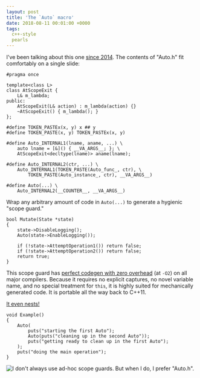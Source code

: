 ```yaml
---
layout: post
title: 'The `Auto` macro'
date: 2018-08-11 00:01:00 +0000
tags:
  c++-style
  pearls
---
```


I've been talking about this one [since 2014](https://www.youtube.com/watch?v=lKG1m2NkANM).
The contents of "Auto.h" fit comfortably on a single slide:

    #pragma once

    template<class L>
    class AtScopeExit {
        L& m_lambda;
    public:
        AtScopeExit(L& action) : m_lambda(action) {}
        ~AtScopeExit() { m_lambda(); }
    };

    #define TOKEN_PASTEx(x, y) x ## y
    #define TOKEN_PASTE(x, y) TOKEN_PASTEx(x, y)

    #define Auto_INTERNAL1(lname, aname, ...) \
        auto lname = [&]() { __VA_ARGS__; }; \
        AtScopeExit<decltype(lname)> aname(lname);

    #define Auto_INTERNAL2(ctr, ...) \
        Auto_INTERNAL1(TOKEN_PASTE(Auto_func_, ctr), \
            TOKEN_PASTE(Auto_instance_, ctr), __VA_ARGS__)

    #define Auto(...) \
        Auto_INTERNAL2(__COUNTER__, __VA_ARGS__)

Wrap any arbitrary amount of code in `Auto(...)` to generate a hygienic "scope guard."

    bool Mutate(State *state)
    {
        state->DisableLogging();
        Auto(state->EnableLogging());

        if (!state->AttemptOperation1()) return false;
        if (!state->AttemptOperation2()) return false;
        return true;
    }

This scope guard has [perfect codegen with zero overhead](https://godbolt.org/g/nr4BiK)
(at `-O2`) on all major compilers. Because it requires no explicit captures, no novel
variable name, and no special treatment for `this`, it is highly suited for
mechanically generated code. It is portable all the way back to C++11.

[It even nests!](https://godbolt.org/g/ZchqCG)

    void Example()
    {
        Auto(
            puts("starting the first Auto");
            Auto(puts("cleaning up in the second Auto"));
            puts("getting ready to clean up in the first Auto");
        );
        puts("doing the main operation");
    }

![I don't always use ad-hoc scope guards. But when I do, I prefer "Auto.h".](/blog/images/2018-08-11-ad-hoc-scope-guards.jpg)
